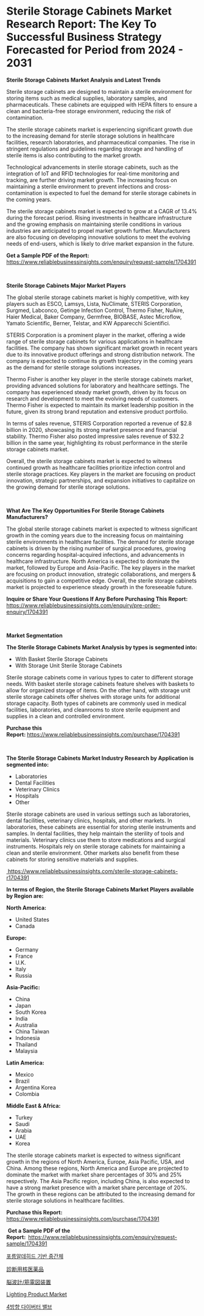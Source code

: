 <p><h1>Sterile Storage Cabinets Market Research Report: The Key To Successful Business Strategy Forecasted for Period from 2024 - 2031</h1></p><p><strong>Sterile Storage Cabinets Market Analysis and Latest Trends</strong></p>
<p><p>Sterile storage cabinets are designed to maintain a sterile environment for storing items such as medical supplies, laboratory samples, and pharmaceuticals. These cabinets are equipped with HEPA filters to ensure a clean and bacteria-free storage environment, reducing the risk of contamination.</p><p>The sterile storage cabinets market is experiencing significant growth due to the increasing demand for sterile storage solutions in healthcare facilities, research laboratories, and pharmaceutical companies. The rise in stringent regulations and guidelines regarding storage and handling of sterile items is also contributing to the market growth.</p><p>Technological advancements in sterile storage cabinets, such as the integration of IoT and RFID technologies for real-time monitoring and tracking, are further driving market growth. The increasing focus on maintaining a sterile environment to prevent infections and cross-contamination is expected to fuel the demand for sterile storage cabinets in the coming years.</p><p>The sterile storage cabinets market is expected to grow at a CAGR of 13.4% during the forecast period. Rising investments in healthcare infrastructure and the growing emphasis on maintaining sterile conditions in various industries are anticipated to propel market growth further. Manufacturers are also focusing on developing innovative solutions to meet the evolving needs of end-users, which is likely to drive market expansion in the future.</p></p>
<p><strong>Get a Sample PDF of the Report:&nbsp;</strong> <a href="https://www.reliablebusinessinsights.com/enquiry/request-sample/1704391">https://www.reliablebusinessinsights.com/enquiry/request-sample/1704391</a></p>
<p>&nbsp;</p>
<p><strong>Sterile Storage Cabinets Major Market Players</strong></p>
<p><p>The global sterile storage cabinets market is highly competitive, with key players such as ESCO, Lamsys, Lista, NuClimate, STERIS Corporation, Surgmed, Labconco, Getinge Infection Control, Thermo Fisher, NuAire, Haier Medical, Baker Company, Germfree, BIOBASE, Astec Microflow, Yamato Scientific, Berner, Telstar, and KW Apparecchi Scientifici.</p><p>STERIS Corporation is a prominent player in the market, offering a wide range of sterile storage cabinets for various applications in healthcare facilities. The company has shown significant market growth in recent years due to its innovative product offerings and strong distribution network. The company is expected to continue its growth trajectory in the coming years as the demand for sterile storage solutions increases.</p><p>Thermo Fisher is another key player in the sterile storage cabinets market, providing advanced solutions for laboratory and healthcare settings. The company has experienced steady market growth, driven by its focus on research and development to meet the evolving needs of customers. Thermo Fisher is expected to maintain its market leadership position in the future, given its strong brand reputation and extensive product portfolio.</p><p>In terms of sales revenue, STERIS Corporation reported a revenue of $2.8 billion in 2020, showcasing its strong market presence and financial stability. Thermo Fisher also posted impressive sales revenue of $32.2 billion in the same year, highlighting its robust performance in the sterile storage cabinets market.</p><p>Overall, the sterile storage cabinets market is expected to witness continued growth as healthcare facilities prioritize infection control and sterile storage practices. Key players in the market are focusing on product innovation, strategic partnerships, and expansion initiatives to capitalize on the growing demand for sterile storage solutions.</p></p>
<p>&nbsp;</p>
<p><strong>What Are The Key Opportunities For Sterile Storage Cabinets Manufacturers?</strong></p>
<p><p>The global sterile storage cabinets market is expected to witness significant growth in the coming years due to the increasing focus on maintaining sterile environments in healthcare facilities. The demand for sterile storage cabinets is driven by the rising number of surgical procedures, growing concerns regarding hospital-acquired infections, and advancements in healthcare infrastructure. North America is expected to dominate the market, followed by Europe and Asia-Pacific. The key players in the market are focusing on product innovation, strategic collaborations, and mergers & acquisitions to gain a competitive edge. Overall, the sterile storage cabinets market is projected to experience steady growth in the foreseeable future.</p></p>
<p><strong>Inquire or Share Your Questions If Any Before Purchasing This Report:</strong> <a href="https://www.reliablebusinessinsights.com/enquiry/pre-order-enquiry/1704391">https://www.reliablebusinessinsights.com/enquiry/pre-order-enquiry/1704391</a></p>
<p>&nbsp;</p>
<p><strong>Market Segmentation</strong></p>
<p><strong>The Sterile Storage Cabinets Market Analysis by types is segmented into:</strong></p>
<p><ul><li>With Basket Sterile Storage Cabinets</li><li>With Storage Unit Sterile Storage Cabinets</li></ul></p>
<p><p>Sterile storage cabinets come in various types to cater to different storage needs. With basket sterile storage cabinets feature shelves with baskets to allow for organized storage of items. On the other hand, with storage unit sterile storage cabinets offer shelves with storage units for additional storage capacity. Both types of cabinets are commonly used in medical facilities, laboratories, and cleanrooms to store sterile equipment and supplies in a clean and controlled environment.</p></p>
<p><strong>Purchase this Report:&nbsp;</strong><a href="https://www.reliablebusinessinsights.com/purchase/1704391">https://www.reliablebusinessinsights.com/purchase/1704391</a></p>
<p>&nbsp;</p>
<p><strong>The Sterile Storage Cabinets Market Industry Research by Application is segmented into:</strong></p>
<p><ul><li>Laboratories</li><li>Dental Facilities</li><li>Veterinary Clinics</li><li>Hospitals</li><li>Other</li></ul></p>
<p><p>Sterile storage cabinets are used in various settings such as laboratories, dental facilities, veterinary clinics, hospitals, and other markets. In laboratories, these cabinets are essential for storing sterile instruments and samples. In dental facilities, they help maintain the sterility of tools and materials. Veterinary clinics use them to store medications and surgical instruments. Hospitals rely on sterile storage cabinets for maintaining a clean and sterile environment. Other markets also benefit from these cabinets for storing sensitive materials and supplies.</p></p>
<p><a href="https://www.reliablebusinessinsights.com/sterile-storage-cabinets-r1704391">&nbsp;https://www.reliablebusinessinsights.com/sterile-storage-cabinets-r1704391</a></p>
<p><strong>In terms of Region, the Sterile Storage Cabinets Market Players available by Region are:</strong></p>
<p>
    <p> <strong> North America: </strong>
        <ul>
            <li>United States</li>
            <li>Canada</li>
        </ul>
        </p> 
    <p> <strong> Europe: </strong>
        <ul>
            <li>Germany</li>
            <li>France</li>
            <li>U.K.</li>
            <li>Italy</li>
            <li>Russia</li>
        </ul>
        </p> 
    <p> <strong> Asia-Pacific: </strong>
        <ul>
            <li>China</li>
            <li>Japan</li>
            <li>South Korea</li>
            <li>India</li>
            <li>Australia</li>
            <li>China Taiwan</li>
            <li>Indonesia</li>
            <li>Thailand</li>
            <li>Malaysia</li>
        </ul>
        </p> 
    <p> <strong> Latin America: </strong>
        <ul>
            <li>Mexico</li>
            <li>Brazil</li>
            <li>Argentina Korea</li>
            <li>Colombia</li>
        </ul>
        </p> 
    <p> <strong> Middle East & Africa: </strong>
        <ul>
            <li>Turkey</li>
            <li>Saudi</li>
            <li>Arabia</li>
            <li>UAE</li>
            <li>Korea</li>
        </ul>
    </p>
    </p>
<p><p>The sterile storage cabinets market is expected to witness significant growth in the regions of North America, Europe, Asia Pacific, USA, and China. Among these regions, North America and Europe are projected to dominate the market with market share percentages of 30% and 25% respectively. The Asia Pacific region, including China, is also expected to have a strong market presence with a market share percentage of 20%. The growth in these regions can be attributed to the increasing demand for sterile storage solutions in healthcare facilities.</p></p>
<p><strong>Purchase this Report: </strong><a href="https://www.reliablebusinessinsights.com/purchase/1704391">https://www.reliablebusinessinsights.com/purchase/1704391</a></p>
<p>&nbsp;<strong>Get a Sample PDF of the Report:&nbsp;&nbsp;</strong><a href="https://www.reliablebusinessinsights.com/enquiry/request-sample/1704391">https://www.reliablebusinessinsights.com/enquiry/request-sample/1704391</a></p>
<p><strong></strong></p>
<p><p><a href="https://medium.com/@achimcoteanu1/%EA%B8%80%EB%A1%9C%EB%B2%8C-%ED%8F%AC%EB%A6%84%EC%95%8C%EB%8D%B0%ED%9E%88%EB%93%9C-%EC%A4%91%EA%B0%84%EC%B2%B4-%EC%8B%9C%EC%9E%A5-%EC%84%B9%ED%84%B0-%EC%9C%A0%ED%98%95-%EC%9D%91%EC%9A%A9-%EB%B6%84%EC%95%BC-%EC%8B%9C%EC%9E%A5-%EC%B0%B8%EA%B0%80%EC%9E%90-%EC%A0%84%EB%9E%B5-%EC%A7%80%EC%97%AD-%EC%84%B1%EC%9E%A5-%EB%8F%99%ED%96%A5-%EB%B0%8F-%EB%AF%B8%EB%9E%98-%EC%A0%84%EB%A7%9D-2024-2031-d9a96201db6b">포름알데히드 기반 중간체</a></p><p><a href="https://medium.com/@wgloverbetty988/%E8%A8%BA%E6%96%AD%E6%A0%B8%E5%8C%BB%E5%AD%A6%E5%B8%82%E5%A0%B4%E3%81%AE%E8%A6%8F%E6%A8%A1%E3%81%AF-%E5%B9%B4%E5%B9%B3%E5%9D%87%E6%88%90%E9%95%B7%E7%8E%87-%E3%81%A7%E6%88%90%E9%95%B7%E3%81%97%E3%81%A6%E3%81%8A%E3%82%8A-%E3%81%93%E3%81%AE%E3%83%AC%E3%83%9D%E3%83%BC%E3%83%88%E3%81%AF2024%E5%B9%B4%E3%81%8B%E3%82%892031%E5%B9%B4%E3%81%BE%E3%81%A7%E3%81%AE%E3%82%BF%E3%82%A4%E3%83%97-%E5%BF%9C%E7%94%A8-%E6%88%90%E9%95%B7-%E3%81%8A%E3%82%88%E3%81%B3%E4%BA%88%E6%B8%AC%E5%88%86%E6%9E%90%E3%82%92%E3%82%AB%E3%83%90%E3%83%BC%E3%81%97%E3%81%A6%E3%81%84%E3%81%BE%E3%81%99-ca208ca5e43f">診断用核医薬品</a></p><p><a href="https://github.com/marbadji/Market-Research-Report-List-2/blob/main/5553987155681.md">脳波計/筋電図装置</a></p><p><a href="https://www.linkedin.com/pulse/amics-growth-drivers-forecasted-period-from-2024-2031-insight-burst-hz2df">Lighting Product Market</a></p><p><a href="https://github.com/LoganRew1964/Market-Research-Report-List-1/blob/main/5461363166318.md">4방향 다이버터 밸브</a></p></p>